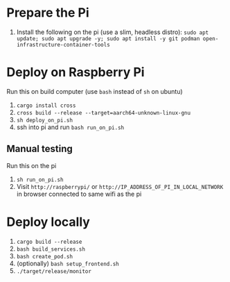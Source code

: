 # Prepare the Pi

1. Install the following on the pi (use a slim, headless distro):
   `sudo apt update; sudo apt upgrade -y; sudo apt install -y git podman open-infrastructure-container-tools`

# Deploy on Raspberry Pi

Run this on build computer (use `bash` instead of `sh` on ubuntu)

1. `cargo install cross`
1. `cross build --release --target=aarch64-unknown-linux-gnu`
1. `sh deploy_on_pi.sh`
1. ssh into pi and run `bash run_on_pi.sh`

## Manual testing

Run this on the pi

1. `sh run_on_pi.sh`
1. Visit `http://raspberrypi/` or `http://IP_ADDRESS_OF_PI_IN_LOCAL_NETWORK` in browser connected to same wifi as the pi

# Deploy locally

1. `cargo build --release`
1. `bash build_services.sh`
1. `bash create_pod.sh`
1. (optionally) `bash setup_frontend.sh`
1. `./target/release/monitor`
